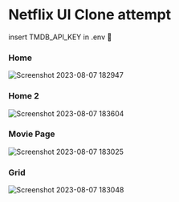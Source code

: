 # Netflix UI Clone attempt

insert TMDB_API_KEY in .env 🙏 
### Home
![Screenshot 2023-08-07 182947](https://github.com/onmail12/netflix-ui-clone/assets/97945798/5838a1f1-19d7-4757-8d36-90471407a26f)

### Home 2
![Screenshot 2023-08-07 183604](https://github.com/onmail12/netflix-ui-clone/assets/97945798/d7116e91-52b7-4b1c-97cc-0fc453bfc191)

### Movie Page
![Screenshot 2023-08-07 183025](https://github.com/onmail12/netflix-ui-clone/assets/97945798/bc93e136-4929-4cdd-8173-9c1f18573651)

### Grid
![Screenshot 2023-08-07 183048](https://github.com/onmail12/netflix-ui-clone/assets/97945798/23b5a2fc-65f5-4837-b6e3-9698bf6308af)
